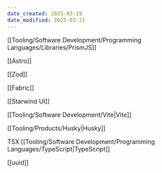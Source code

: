 ```yaml
---
date_created: 2025-03-19
date_modified: 2025-03-21
---
```


[[Tooling/Software Development/Programming Languages/Libraries/PrismJS]]

[[Astro]]

[[Zod]]

[[Fabric]]

[[Starwind UI]]

[[Tooling/Software Development/Vite|Vite]]

[[Tooling/Products/Husky|Husky]]

TSX
[[Tooling/Software Development/Programming Languages/TypeScript|TypeScript]]

[[uuid]]

